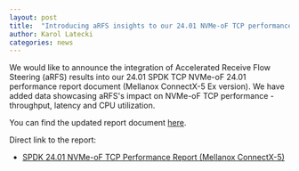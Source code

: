 ```yaml
---
layout: post
title:  "Introducing aRFS insights to our 24.01 NVMe-oF TCP performance reports"
author: Karol Latecki
categories: news
---
```


We would like to announce the integration of Accelerated Receive Flow Steering (aRFS) results into
our 24.01 SPDK TCP NVMe-oF 24.01 performance report document (Mellanox ConnectX-5 Ex version).
We have added data showcasing aRFS's impact on NVMe-oF TCP performance - throughput, latency and
CPU utilization.

You can find the updated report document [here](https://spdk.io/doc/performance_reports.html).

Direct link to the report:

- [SPDK 24.01 NVMe-oF TCP Performance Report (Mellanox ConnectX-5)](https://review.spdk.io/download/performance-reports/SPDK_tcp_mlx_perf_report_2401.pdf)
